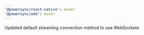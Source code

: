 ```yaml
---
'@powersync/react-native': minor
'@powersync/web': minor
---
```


Updated default streaming connection method to use WebSockets
